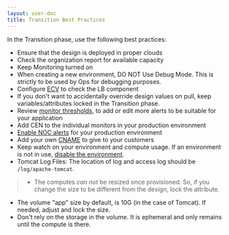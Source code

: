 ```yaml
---
layout: user-doc
title: Transition Best Practices
---
```


In the Transition phase, use the following best practices:

* Ensure that the design is deployed in proper clouds
* Check the organization report for available capacity
* Keep Monitoring turned on
* When creating a new environment, DO NOT Use Debug Mode. This is strictly to be used by Ops for debugging purposes.
* Configure <a href="/user/howto/configure-ecv-check-url-on-oneops.html">ECV</a> to check the LB component
* If you don't want to accidentally override design values on pull, keep variables/attributes locked in the Transition phase.
* Review <a href="/user/howto/set-monitor-thresholds.html">monitor thresholds</a>, to add or edit more alerts to be suitable for your application
* Add CEN to the individual monitors in your production environment
* <a href="/user/howto/ensure-alerts-for-production-environment-are-sent-to-noc.html">Enable NOC alerts</a> for your production environment
* Add your own <a href="/user/howto/add-cname.html">CNAME</a> to give to your customers
* Keep watch on your environment and compute usage. If an environment is not in use, <a href="/user/howto/delete-environment.html">disable the environment</a>.
* Tomcat Log Files: The location of log and access log should be `/log/apache-tomcat`.

>* The computes *can not* be resized once provisioned. So, if you change the size to be different from the design, lock the attribute.
* The volume "app" size by default, is 10G (in the case of Tomcat). If needed, adjust and lock the size.
* Don't rely on the storage in the volume. It is ephemeral and only remains until the compute is there. 
